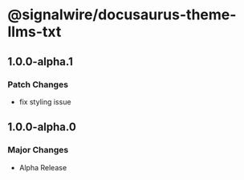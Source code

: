 # @signalwire/docusaurus-theme-llms-txt

## 1.0.0-alpha.1

### Patch Changes

- fix styling issue

## 1.0.0-alpha.0

### Major Changes

- Alpha Release
